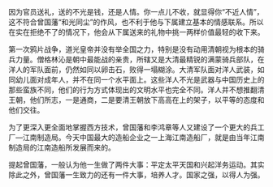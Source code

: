 因为官员送礼，送的不光是钱，还是人情。你一点儿不收，就显得你“不近人情”，这不符合曾国藩“和光同尘”的作风，也不利于他与下属建立基本的情感联系。所以在实在拒绝不了的情况下，他会从下属送来的礼物中挑一两样价值最轻的收下来。

第一次鸦片战争，道光皇帝并没有举全国之力，特别是没有动用清朝视为根本的骑兵力量。僧格林沁是朝中最能战的亲贵，所辖又是大清最精锐的满蒙骑兵部队，在洋人的军队面前，仍然如同以卵击石，败得一塌糊涂。大清军队面对洋人武装，如同幼儿面对成年人，并不在同一个水平面上。这些洋人不光是武器与中国历史上的那些蛮族不同，他们的行为方式体现出的文明水平也完全不同。洋人并不想推翻清王朝，他们所志，一是通商，二是要清王朝放下高高在上的架子，以平等的态度和他们交往。

为了更深入更全面地掌握西方技术，曾国藩和李鸿章等人又建设了一个更大的兵工厂—江南制造局。今天中国最大的造船企业之一上海江南造船厂，就是由当年江南制造局的江南造船所发展而来的。

提起曾国藩，一般认为他一生做了两件大事：平定太平天国和兴起洋务运动。其实除此之外，曾国藩一生致力的还有一件大事，培养人才。国家之强，以得人为强。
